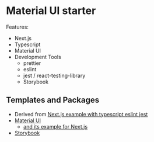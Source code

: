 # Material UI starter

Features:

- Next.js
- Typescript
- Material UI
- Development Tools
  - prettier
  - eslint
  - jest / react-testing-library
  - Storybook

## Templates and Packages

- Derived from [Next.js example with typescript eslint jest](https://github.com/vercel/next.js/tree/canary/examples/with-typescript-eslint-jest)
- [Material UI](https://material-ui.com/)
  - [and its example for Next.js](https://github.com/mui-org/material-ui/tree/master/examples/nextjs)
- [Storybook](https://storybook.js.org/)
